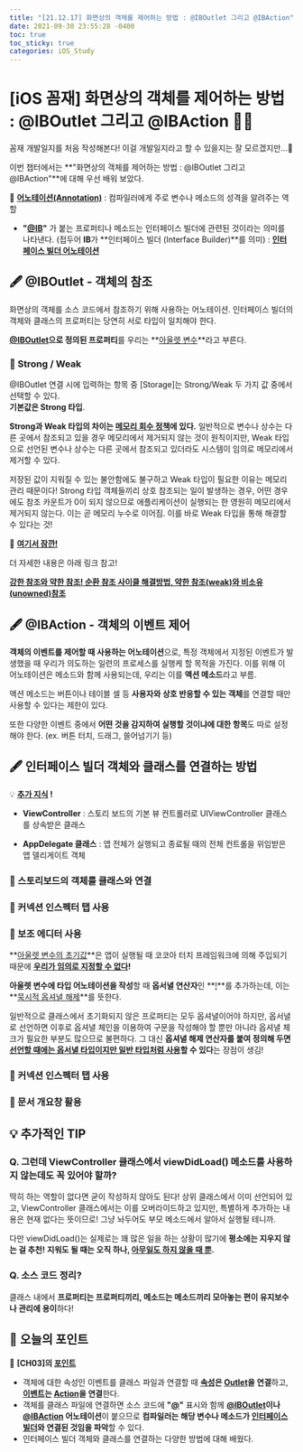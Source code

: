 ```yaml
---
title: "[21.12.17] 화면상의 객체를 제어하는 방법 : @IBOutlet 그리고 @IBAction"
date: 2021-09-30 23:55:28 -0400
toc: true
toc_sticky: true
categories: iOS_Study
---
```



# [iOS 꼼재] 화면상의 객체를 제어하는 방법 : @IBOutlet 그리고 @IBAction ✍🏻

꼼재 개발일지를 처음 작성해본다! 이걸 개발일지라고 할 수 있을지는 잘 모르겠지만...👀  

이번 챕터에서는 **"화면상의 객체를 제어하는 방법 : @IBOutlet 그리고 @IBAction"**에 대해 우선 배워 보았다.    


📌 **<u>어노테이션(Annotation)</u>** : 컴파일러에게 주로 변수나 메소드의 성격을 알려주는 역할

- **"<u>@IB</u>"** 가 붙는 프로퍼티나 메소드는 인터페이스 빌더에 관련된 것이라는 의미를 나타낸다. (접두어 **IB**가 **인터페이스 빌더 (Interface Builder)**를 의미) : **<u>인터페이스 빌더 어노테이션</u>**


## 🖋 @IBOutlet - 객체의 참조

화면상의 객체를 소스 코드에서 참조하기 위해 사용하는 어노테이션.
인터페이스 빌더의 객체와 클래스의 프로퍼티는 당연히 서로 타입이 일치해야 한다.

**<u>@IBOutlet</u>으로 정의된 프로퍼티**를 우리는 **<u>아울렛 변수</u>**라고 부른다.   

### 📌  Strong / Weak

@IBOutlet 연결 시에 입력하는 항목 중 [Storage]는 Strong/Weak 두 가지 값 중에서 선택할 수 있다.    
**기본값은 Strong 타입**. 

**Strong과 Weak 타입의 차이는 <u>메모리 회수 정책</u>에 있다.** 일반적으로 변수나 상수는 다른 곳에서 참조되고 있을 경우 메모리에서 제거되지 않는 것이 원칙이지만, Weak 타입으로 선언된 변수나 상수는 다른 곳에서 참조되고 있더라도 시스템이 임의로 메모리에서 제거할 수 있다.

저장된 값이 지워질 수 있는 불안함에도 불구하고 Weak 타입이 필요한 이유는 메모리 관리 때문이다! 
Strong 타입 객체들끼리 상호 참조되는 일이 발생하는 경우, 어떤 경우에도 참조 카운트가 0이 되지 않으므로 애플리케이션이 실행되는 한 영원히 메모리에서 제거되지 않는다. 이는 곧 메모리 누수로 이어짐.
이를 바로 Weak 타입을 통해 해결할 수 있다는 것!

<div class="notice--primary" markdown="1">
🌝 <strong><u>여기서 잠깐!</u></strong>     

더 자세한 내용은 아래 링크 참고!     

<strong><a href   =   "https://ahyeonlog.tistory.com/3">  강한 참조와 약한 참조! 순환 참조 사이클 해결방법, 약한 참조(weak)와 비소유(unowned)참조   </a> </strong>     
 
</div>


## 🖋 @IBAction - 객체의 이벤트 제어

**객체의 이벤트를 제어할 때 사용하는 어노테이션**으로, 특정 객체에서 지정된 이벤트가 발생했을 때 우리가 의도하는 일련의 프로세스를 실행케 할 목적을 가진다. 이를 위해 이 어노테이션은 메소드와 함께 사용되는데, 우리는 이를 **액션 메소드**라고 부름.    

액션 메소드는 버튼이나 테이블 셀 등 **사용자와 상호 반응할 수 있는 객체**를 연결할 때만 사용할 수 있다는 제한이 있다. 

또한 다양한 이벤트 중에서 **어떤 것을 감지하여 실행할 것이냐에 대한 항목**도 따로 설정해야 한다. (ex. 버튼 터치, 드래그, 쓸어넘기기 등)


## 🖋 인터페이스 빌더 객체와 클래스를 연결하는 방법


<div class="notice--primary" markdown="1">
💡 <strong><u>추가 지식</u> !</strong>     

- <strong>ViewController</strong> : 스토리 보드의 기본 뷰 컨트롤러로 UIViewController 클래스를 상속받은 클래스    

- <strong>AppDelegate 클래스</strong> : 앱 전체가 실행되고 종료될 때의 전체 컨트롤을 위임받은 앱 델리게이트 객체       
 
</div>


### 📌 스토리보드의 객체를 클래스와 연결

### 📌 커넥션 인스펙터 탭 사용

### 📌 보조 에디터 사용

**<u>아울렛 변수의 초기값</u>**은 앱이 실행될 때 코코아 터치 프레임워크에 의해 주입되기 때문에 **<u>우리가 임의로 지정할 수 없다</u>!**

**아울렛 변수에 타입 어노테이션을 작성**할 때 **옵서녈 연산자**인 **<u>!</u>**를 추가하는데, 이는 **<u>묵시적 옵셔녈 해제</u>**를 뜻한다.

일반적으로 클래스에서 초기화되지 않은 프로퍼티는 모두 옵셔녈이어야 하지만, 옵서녈로 선언하면 이후로 옵셔녈 체인을 이용하여 구문을 작성해야 할 뿐만 아니라 옵셔녈 체크가 필요한 부분도 많으므로 불편하다.
그 대신 **옵셔녈 해제 연산자를 붙여 정의해 두면 <u>선언할 때에는 옵서녈 타입이지만 일반 타입처럼 사용</u>할 수 있다**는 장점이 생김!

### 📌 커넥션 인스펙터 탭 사용

### 📌 문서 개요창 활용 


## 💡 추가적인 TIP

### Q. 그런데 ViewController 클래스에서 viewDidLoad() 메소드를 사용하지 않는데도 꼭 있어야 할까?   


딱히 하는 역할이 없다면 굳이 작성하지 않아도 된다!
상위 클래스에서 이미 선언되어 있고, ViewController 클래스에서는 이를 오버라이드하고 있지만, 특별하게 추가하는 내용은 현재 없다는 뜻이므로!
그냥 놔두어도 부모 메소드에서 알아서 실행될 테니까.

다만 viewDidLoad()는 실제로는 꽤 많은 일을 하는 상황이 많기에 **평소에는 지우지 않는 걸 추천!** 
**지워도 될 때는 오직 하나, <u>아무일도 하지 않을 때 뿐</u>.**

### Q. 소스 코드 정리?

클래스 내에서 **프로퍼티는 프로퍼티끼리, 메소드는 메소드끼리 모아놓는 편이 유지보수나 관리에 용이**하다!


## 🐣 오늘의 포인트 
<div class="notice--primary" markdown="1">
🌟 <strong>[CH03]의 <u>포인트</u></strong>    

 - 객체에 대한 속성인 이벤트를 클래스 파일과 연결할 때 <strong><u>속성</u>은 <u>Outlet</u>을 연결</strong>하고, <strong><u>이벤트</u>는 <u>Action</u>을 연결</strong>한다.   
 - 객체를 클래스 파일에 연결하면 소스 코드에 <strong>"<u>@</u>"</strong> 표시와 함께 <strong><u>@IBOutlet</u>이나 <u>@IBAction</u> 어노테이션</strong>이 붙으므로 <strong>컴파일러는 해당 변수나 메소드가 <u>인터페이스 빌더</u>와 연결된 것임을 파악</strong>할 수 있다.      
 - 인터페이스 빌더 객체와 클래스를 연결하는 다양한 방법에 대해 배웠다. 
     
</div>
